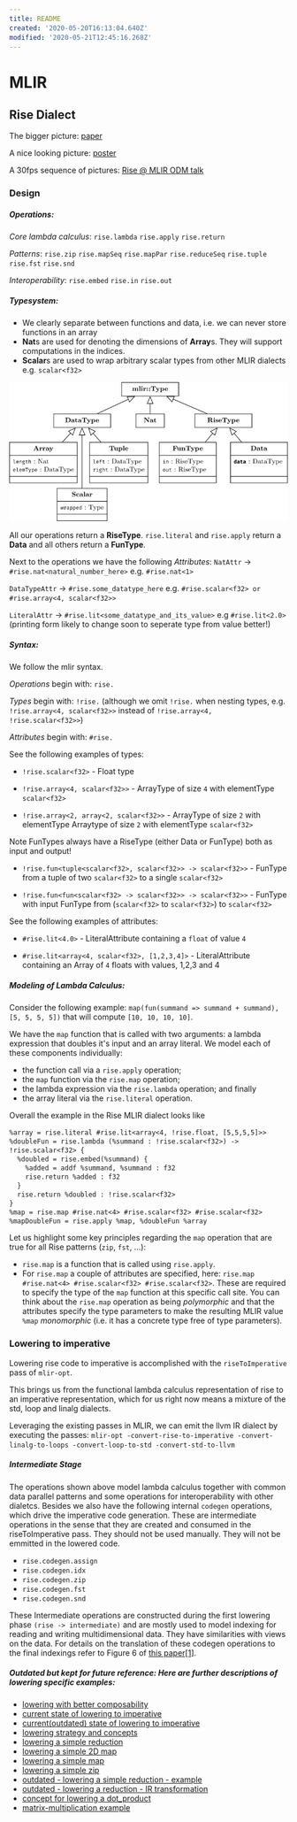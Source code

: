 ```yaml
---
title: README
created: '2020-05-20T16:13:04.640Z'
modified: '2020-05-21T12:45:16.268Z'
---
```


# MLIR

## Rise Dialect
The bigger picture: [paper](https://michel.steuwer.info/publications/2020/AccML/)

A nice looking picture: [poster](https://drive.google.com/file/d/1mFumDjE5GHcsp9AFEDqF6kx4X9mT0LRT/view)

A 30fps sequence of pictures: [Rise @ MLIR ODM talk](https://drive.google.com/drive/u/0/folders/1ysFBcQhlgDiJg-K87m4WRTa7dKLUyiDM)

### Design

##### Operations:

*Core lambda calculus*:
`rise.lambda`
`rise.apply`
`rise.return`

*Patterns*:
`rise.zip`
`rise.mapSeq`
`rise.mapPar`
`rise.reduceSeq`
`rise.tuple`
`rise.fst`
`rise.snd`

*Interoperability*:
`rise.embed`
`rise.in`
`rise.out`

##### Typesystem:

- We clearly separate between functions and data, i.e. we can never store functions
  in an array
- **Nat**s are used for denoting the dimensions of **Array**s. They will support computations in the indices.
- **Scalar**s are used to wrap arbitrary scalar types from other MLIR dialects e.g. `scalar<f32>`


![typesystem](resources/type_system_new.png)

All our operations return a **RiseType**. `rise.literal` and `rise.apply` return a **Data** and all others return a **FunType**. 

Next to the operations we have the following *Attributes*:
`NatAttr`             -> `#rise.nat<natural_number_here>`           e.g. `#rise.nat<1>`

`DataTypeAttr`        -> `#rise.some_datatype_here`                 e.g. `#rise.scalar<f32> or #rise.array<4, scalar<f32>>`

`LiteralAttr`         -> `#rise.lit<some_datatype_and_its_value>`   e.g  `#rise.lit<2.0>` (printing form likely to change soon to seperate type from value better!)


##### Syntax:

We follow the mlir syntax.

*Operations* begin with:      `rise.`

*Types* begin with:           `!rise.`    (although we omit `!rise.` when nesting types, e.g. `!rise.array<4, scalar<f32>>` instead of `!rise.array<4, !rise.scalar<f32>>`)

*Attributes* begin with:      `#rise.`

See the following examples of types:

- `!rise.scalar<f32>` -                           Float type

- `!rise.array<4, scalar<f32>>` -                 ArrayType of size `4` with elementType `scalar<f32>`

- `!rise.array<2, array<2, scalar<f32>>` -         ArrayType of size `2` with elementType Arraytype of size `2` with elementType `scalar<f32>`


Note FunTypes always have a RiseType (either Data or FunType) both as input and output!

- `!rise.fun<tuple<scalar<f32>, scalar<f32>> -> scalar<f32>>` -   FunType from a tuple of two `scalar<f32>` to a single `scalar<f32>`
  
- `!rise.fun<fun<scalar<f32> -> scalar<f32>> -> scalar<f32>>` -   FunType with input FunType from (`scalar<f32>` to `scalar<f32>`) to `scalar<f32>` 

See the following examples of attributes:

- `#rise.lit<4.0>` -                   LiteralAttribute containing a `float` of value `4`

- `#rise.lit<array<4, scalar<f32>, [1,2,3,4]>` - LiteralAttribute containing an Array of `4` floats with values, 1,2,3 and 4 

##### Modeling of Lambda Calculus:

Consider the following example: `map(fun(summand => summand + summand), [5, 5, 5, 5])` that will compute `[10, 10, 10, 10]`.

We have the `map` function that is called with two arguments: a lambda expression that doubles it's input and an array literal.
We model each of these components individually:
 - the function call via a `rise.apply` operation;
 - the `map` function via the `rise.map` operation;
 - the lambda expression via the `rise.lambda` operation; and finally
 - the array literal via the `rise.literal` operation.
 
Overall the example in the Rise MLIR dialect looks like
```
%array = rise.literal #rise.lit<array<4, !rise.float, [5,5,5,5]>>
%doubleFun = rise.lambda (%summand : !rise.scalar<f32>) -> !rise.scalar<f32> {
  %doubled = rise.embed(%summand) {
    %added = addf %summand, %summand : f32
    rise.return %added : f32
  }
  rise.return %doubled : !rise.scalar<f32>
}
%map = rise.map #rise.nat<4> #rise.scalar<f32> #rise.scalar<f32>
%mapDoubleFun = rise.apply %map, %doubleFun %array
```

Let us highlight some key principles regarding the `map` operation that are true for all Rise patterns (`zip`, `fst`, ...):
- `rise.map` is a function that is called using `rise.apply`.
- For `rise.map` a couple of attributes are specified, here: `rise.map #rise.nat<4> #rise.scalar<f32> #rise.scalar<f32>`.
  These are required to specify the type of the `map` function at this specific call site.
  You can think about the `rise.map` operation as being *polymorphic* and that the attributes specify the type parameters to make the resulting MLIR value `%map` *monomorphic* (i.e. it has a concrete type free of type parameters).

### Lowering to imperative

Lowering rise code to imperative is accomplished
with the `riseToImperative` pass of `mlir-opt`.

This brings us from the functional lambda calculus representation of rise to an imperative
representation, which for us right now means a mixture of the std, loop and
linalg dialects.

Leveraging the existing passes in MLIR, we can emit the llvm IR dialect by
executing the passes: `mlir-opt -convert-rise-to-imperative -convert-linalg-to-loops -convert-loop-to-std -convert-std-to-llvm`


##### Intermediate Stage
The operations shown above model lambda calculus together with common data parallel patterns and some operations for interoperability with other dialetcs.
Besides we also have the following internal `codegen` operations, which drive the imperative code generation. These are intermediate operations in the sense that they are created and consumed in the riseToImperative pass. They should not be used manually. They will not be emmitted in the lowered code.

- `rise.codegen.assign`
- `rise.codegen.idx`
- `rise.codegen.zip`
- `rise.codegen.fst`
- `rise.codegen.snd`

These Intermediate operations are constructed during the first lowering phase
`(rise -> intermediate)` and are mostly used to model indexing for reading and
writing multidimensional data. They have similarities with views on the data. For details on the translation of these codegen
operations to the final indexings refer to Figure 6 of [this paper[1]](https://michel.steuwer.info/files/publications/2017/arXiv-2017.pdf).




##### Outdated but kept for future reference: Here are further descriptions of lowering specific examples:
- [lowering with better composability](lowering/lowering_with_better_composability.md)
- [current state of lowering to imperative](lowering/state_of_lowering_23_03.md)
- [current(outdated) state of lowering to imperative](lowering/state_of_lowering.md)
- [lowering strategy and concepts](lowering/lowering_strategy_and_concepts.md)
- [lowering a simple reduction](lowering/simple_reduction_lowering.md)
- [lowering a simple 2D map](lowering/simple_2D_map_lowering.md)
- [lowering a simple map](lowering/simple_map_lowering.md)
- [lowering a simple zip](lowering/simple_zip_lowering.md)
- [outdated - lowering a simple reduction - example](lowering/old_reduce_lowering_to_imperative.md)
- [outdated - lowering a reduction - IR transformation](lowering/old_reduction_lowering_IR_transformations.md)
- [concept for lowering a dot_product](lowering/concept_for_lowering_dot_product.md)
- [matrix-multiplication example](lowering/matrix_multiplication_example_uday.md)
